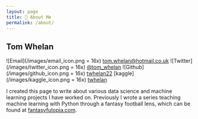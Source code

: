 ```yaml
---
layout: page
title: 👤 About Me
permalink: /about/
---
```


## Tom Whelan
![Email](/images/email_icon.png = 16x) [tom.whelan@hotmail.co.uk](mailto:tom.whelan@hotmail.co.uk) ![Twitter](/images/twitter_icon.png = 16x) [@tom_whelan](https://twitter.com/tom_whelan) ![Github](/images/github_icon.png = 16x) [twhelan22](https://github.com/twhelan22) [kaggle](/images/kaggle_icon.png = 16x) [twhelan](https://www.kaggle.com/twhelan)

I created this page to write about various data science and machine learning projects I have worked on. Previously I wrote a series teaching machine learning with Python through a fantasy football lens, which can be found at [fantasyfutopia.com](http://www.fantasyfutopia.com/python-for-fantasy-football-introduction/).

